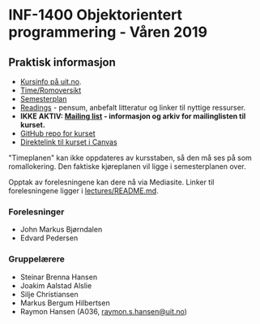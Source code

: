 INF-1400 Objektorientert programmering - Våren 2019
================================


Praktisk informasjon
--------------

* [Kursinfo på uit.no](http://uit.no/studiekatalog/emner/2019/var/inf-1400-1). 
* [Time/Romoversikt](http://timeplan.uit.no/emne_timeplan.php?year=2019&module[]=INF-1400-1#week-1)
* [Semesterplan](semesterplan.md)
* [Readings](readings.md) - pensum, anbefalt litteratur og linker til nyttige ressurser.
* **IKKE AKTIV: [Mailing list](https://list.uit.no/sympa/info/inf-1400-s17) - informasjon og arkiv for mailinglisten til kurset.**
* [GitHub repo for kurset](https://github.com/uit-inf-1400-2019/uit-inf-1400-2019.github.io) 
* [Direktelink til kurset i Canvas](https://uit.instructure.com/courses/11589)

"Timeplanen" kan ikke oppdateres av kursstaben, så den må ses på som romallokering. Den faktiske kjøreplanen vil ligge i semesterplanen over.

Opptak av forelesningene kan dere nå via Mediasite. Linker til forelesningene ligger i [lectures/README.md](lectures/README.md).


### Forelesninger
- John Markus Bjørndalen
- Edvard Pedersen

### Gruppelærere
- Steinar Brenna Hansen
- Joakim Aalstad Alslie
- Silje Christiansen
- Markus Bergum Hilbertsen
- Raymon Hansen (A036, [raymon.s.hansen@uit.no](mailto:raymon.s.hansen@uit.no))


